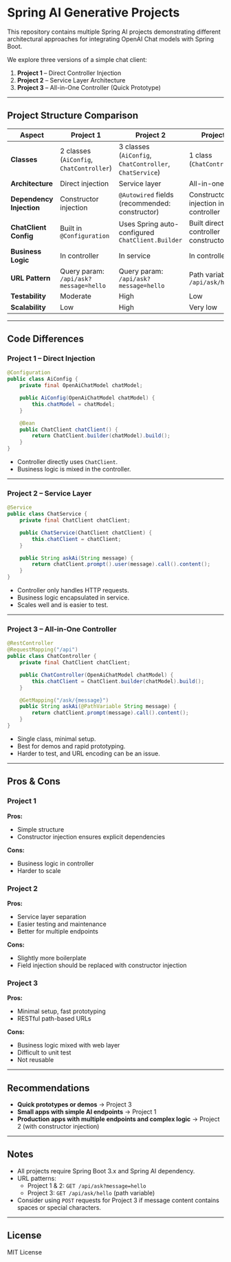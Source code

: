 # Spring AI Generative Projects

This repository contains multiple Spring AI projects demonstrating different architectural approaches for integrating OpenAI Chat models with Spring Boot.  

We explore three versions of a simple chat client:

1. **Project 1** – Direct Controller Injection  
2. **Project 2** – Service Layer Architecture  
3. **Project 3** – All-in-One Controller (Quick Prototype)

---

## Project Structure Comparison

| Aspect | Project 1 | Project 2 | Project 3 |
|--------|-----------|-----------|-----------|
| **Classes** | 2 classes (`AiConfig`, `ChatController`) | 3 classes (`AiConfig`, `ChatController`, `ChatService`) | 1 class (`ChatController`) |
| **Architecture** | Direct injection | Service layer | All-in-one |
| **Dependency Injection** | Constructor injection | `@Autowired` fields (recommended: constructor) | Constructor injection inside controller |
| **ChatClient Config** | Built in `@Configuration` | Uses Spring auto-configured `ChatClient.Builder` | Built directly in controller constructor |
| **Business Logic** | In controller | In service | In controller |
| **URL Pattern** | Query param: `/api/ask?message=hello` | Query param: `/api/ask?message=hello` | Path variable: `/api/ask/hello` |
| **Testability** | Moderate | High | Low |
| **Scalability** | Low | High | Very low |

---

## Code Differences

### Project 1 – Direct Injection

```java
@Configuration
public class AiConfig {
    private final OpenAiChatModel chatModel;

    public AiConfig(OpenAiChatModel chatModel) {
        this.chatModel = chatModel;
    }

    @Bean
    public ChatClient chatClient() {
        return ChatClient.builder(chatModel).build();
    }
}
```

- Controller directly uses `ChatClient`.
- Business logic is mixed in the controller.

---

### Project 2 – Service Layer

```java
@Service
public class ChatService {
    private final ChatClient chatClient;

    public ChatService(ChatClient chatClient) {
        this.chatClient = chatClient;
    }

    public String askAi(String message) {
        return chatClient.prompt().user(message).call().content();
    }
}
```

- Controller only handles HTTP requests.
- Business logic encapsulated in service.
- Scales well and is easier to test.

---

### Project 3 – All-in-One Controller

```java
@RestController
@RequestMapping("/api")
public class ChatController {
    private final ChatClient chatClient;

    public ChatController(OpenAiChatModel chatModel) {
        this.chatClient = ChatClient.builder(chatModel).build();
    }

    @GetMapping("/ask/{message}")
    public String askAi(@PathVariable String message) {
        return chatClient.prompt(message).call().content();
    }
}
```

- Single class, minimal setup.
- Best for demos and rapid prototyping.
- Harder to test, and URL encoding can be an issue.

---

## Pros & Cons

### Project 1
**Pros:**
- Simple structure  
- Constructor injection ensures explicit dependencies  

**Cons:**
- Business logic in controller  
- Harder to scale  

### Project 2
**Pros:**
- Service layer separation  
- Easier testing and maintenance  
- Better for multiple endpoints  

**Cons:**
- Slightly more boilerplate  
- Field injection should be replaced with constructor injection  

### Project 3
**Pros:**
- Minimal setup, fast prototyping  
- RESTful path-based URLs  

**Cons:**
- Business logic mixed with web layer  
- Difficult to unit test  
- Not reusable  

---

## Recommendations

- **Quick prototypes or demos** → Project 3  
- **Small apps with simple AI endpoints** → Project 1  
- **Production apps with multiple endpoints and complex logic** → Project 2 (with constructor injection)  

---

## Notes

- All projects require Spring Boot 3.x and Spring AI dependency.
- URL patterns:  
  - Project 1 & 2: `GET /api/ask?message=hello`  
  - Project 3: `GET /api/ask/hello` (path variable)
- Consider using `POST` requests for Project 3 if message content contains spaces or special characters.

---

## License

MIT License

